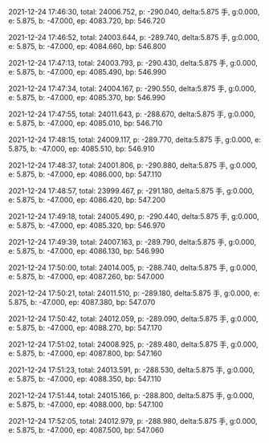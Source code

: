 2021-12-24 17:46:30, total: 24006.752, p: -290.040, delta:5.875 手, g:0.000, e: 5.875, b: -47.000, ep: 4083.720, bp: 546.720

2021-12-24 17:46:52, total: 24003.644, p: -289.740, delta:5.875 手, g:0.000, e: 5.875, b: -47.000, ep: 4084.660, bp: 546.800

2021-12-24 17:47:13, total: 24003.793, p: -290.430, delta:5.875 手, g:0.000, e: 5.875, b: -47.000, ep: 4085.490, bp: 546.990

2021-12-24 17:47:34, total: 24004.167, p: -290.550, delta:5.875 手, g:0.000, e: 5.875, b: -47.000, ep: 4085.370, bp: 546.990

2021-12-24 17:47:55, total: 24011.643, p: -288.670, delta:5.875 手, g:0.000, e: 5.875, b: -47.000, ep: 4085.010, bp: 546.710

2021-12-24 17:48:15, total: 24009.117, p: -289.770, delta:5.875 手, g:0.000, e: 5.875, b: -47.000, ep: 4085.510, bp: 546.910

2021-12-24 17:48:37, total: 24001.806, p: -290.880, delta:5.875 手, g:0.000, e: 5.875, b: -47.000, ep: 4086.000, bp: 547.110

2021-12-24 17:48:57, total: 23999.467, p: -291.180, delta:5.875 手, g:0.000, e: 5.875, b: -47.000, ep: 4086.420, bp: 547.200

2021-12-24 17:49:18, total: 24005.490, p: -290.440, delta:5.875 手, g:0.000, e: 5.875, b: -47.000, ep: 4085.320, bp: 546.970

2021-12-24 17:49:39, total: 24007.163, p: -289.790, delta:5.875 手, g:0.000, e: 5.875, b: -47.000, ep: 4086.130, bp: 546.990

2021-12-24 17:50:00, total: 24014.005, p: -288.740, delta:5.875 手, g:0.000, e: 5.875, b: -47.000, ep: 4087.260, bp: 547.000

2021-12-24 17:50:21, total: 24011.510, p: -289.180, delta:5.875 手, g:0.000, e: 5.875, b: -47.000, ep: 4087.380, bp: 547.070

2021-12-24 17:50:42, total: 24012.059, p: -289.090, delta:5.875 手, g:0.000, e: 5.875, b: -47.000, ep: 4088.270, bp: 547.170

2021-12-24 17:51:02, total: 24008.925, p: -289.480, delta:5.875 手, g:0.000, e: 5.875, b: -47.000, ep: 4087.800, bp: 547.160

2021-12-24 17:51:23, total: 24013.591, p: -288.530, delta:5.875 手, g:0.000, e: 5.875, b: -47.000, ep: 4088.350, bp: 547.110

2021-12-24 17:51:44, total: 24015.166, p: -288.800, delta:5.875 手, g:0.000, e: 5.875, b: -47.000, ep: 4088.000, bp: 547.100

2021-12-24 17:52:05, total: 24012.979, p: -288.980, delta:5.875 手, g:0.000, e: 5.875, b: -47.000, ep: 4087.500, bp: 547.060